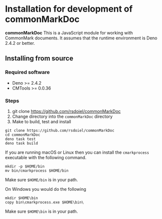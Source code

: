 Installation for development of **commonMarkDoc**
===========================================

**commonMarkDoc** This is a JavaScript module for working with CommonMark documents. It assumes that the runtime environment is Deno 2.4.2 or better.

Installing from source
----------------------

### Required software

- Deno &gt;&#x3D; 2.4.2
- CMTools &gt;&#x3D; 0.0.36

### Steps

1. git clone https://github.com/rsdoiel/commonMarkDoc
2. Change directory into the `commonMarkDoc` directory
3. Make to build, test and install

~~~shell
git clone https://github.com/rsdoiel/commonMarkDoc
cd commonMarkDoc
deno task test
deno task build
~~~

If you are running macOS or Linux then you can install the `cmarkprocess`
executable with the following command.

~~~shell
mkdir -p $HOME/bin
mv bin/cmarkprocess $HOME/bin
~~~

Make sure `$HOME/bin` is in your path.

On Windows you would do the following

~~~pwsh
mkdir $HOME\bin
copy bin\cmarkprocess.exe $HOME\bin\
~~~

Make sure `$HOME\bin` is in your path.


